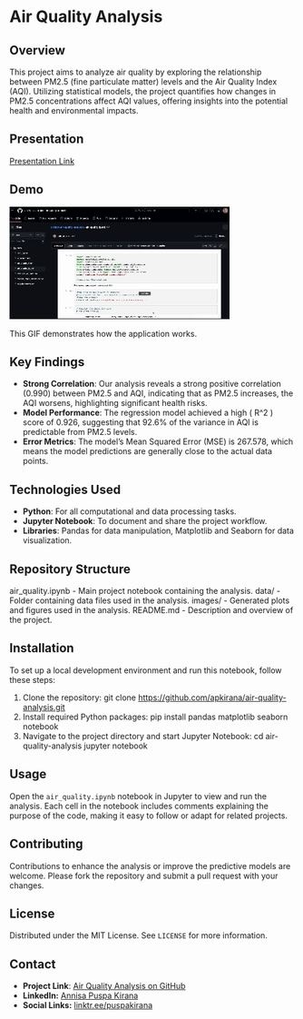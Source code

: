 # Air Quality Analysis

## Overview
This project aims to analyze air quality by exploring the relationship between PM2.5 (fine particulate matter) levels and the Air Quality Index (AQI). Utilizing statistical models, the project quantifies how changes in PM2.5 concentrations affect AQI values, offering insights into the potential health and environmental impacts.

## Presentation
[Presentation Link](https://docs.google.com/presentation/d/e/2PACX-1vQJCGNjdOgIsuFKvBb-by847hFUxXAchbm2nSbBkQob0Ce5wO24Tqpdp183IQejpzOOOWBa3_uTLk_n/pub?start=true&loop=false&delayms=3000)

## Demo

![Demo Animation](https://github.com/apkirana/project-air-quality-analysis/blob/main/demo-airquality-analysis.gif)

This GIF demonstrates how the application works.


## Key Findings
- **Strong Correlation**: Our analysis reveals a strong positive correlation (0.990) between PM2.5 and AQI, indicating that as PM2.5 increases, the AQI worsens, highlighting significant health risks.
- **Model Performance**: The regression model achieved a high \( R^2 \) score of 0.926, suggesting that 92.6% of the variance in AQI is predictable from PM2.5 levels.
- **Error Metrics**: The model’s Mean Squared Error (MSE) is 267.578, which means the model predictions are generally close to the actual data points.

## Technologies Used
- **Python**: For all computational and data processing tasks.
- **Jupyter Notebook**: To document and share the project workflow.
- **Libraries**: Pandas for data manipulation, Matplotlib and Seaborn for data visualization.

## Repository Structure
air_quality.ipynb   - Main project notebook containing the analysis.
data/               - Folder containing data files used in the analysis.
images/             - Generated plots and figures used in the analysis.
README.md           - Description and overview of the project.

## Installation
To set up a local development environment and run this notebook, follow these steps:
1. Clone the repository: git clone https://github.com/apkirana/air-quality-analysis.git
2. Install required Python packages: pip install pandas matplotlib seaborn notebook
3. Navigate to the project directory and start Jupyter Notebook:
   cd air-quality-analysis
   jupyter notebook

## Usage
Open the `air_quality.ipynb` notebook in Jupyter to view and run the analysis. Each cell in the notebook includes comments explaining the purpose of the code, making it easy to follow or adapt for related projects.

## Contributing
Contributions to enhance the analysis or improve the predictive models are welcome. Please fork the repository and submit a pull request with your changes.

## License
Distributed under the MIT License. See `LICENSE` for more information.

## Contact
- **Project Link**: [Air Quality Analysis on GitHub](https://github.com/apkirana/air-quality-analysis)
- **LinkedIn:** [Annisa Puspa Kirana](https://id.linkedin.com/in/annisapuspakirana/en)
- **Social Links:** [linktr.ee/puspakirana](http://linktr.ee/puspakirana)
